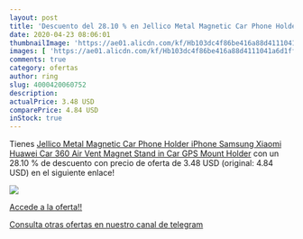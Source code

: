 ```yaml
---
layout: post
title: 'Descuento del 28.10 % en Jellico Metal Magnetic Car Phone Holder '
date: 2020-04-23 08:06:01
thumbnailImage: 'https://ae01.alicdn.com/kf/Hb103dc4f86be416a88d4111041a6d1ff2/Jellico-Metal-Magnetic-Car-Phone-Holder-iPhone-Samsung-Xiaomi-Huawei-Car-360-Air-Vent-Magnet-Stand.jpg_350x350._SL200_.jpg'
images: [ 'https://ae01.alicdn.com/kf/Hb103dc4f86be416a88d4111041a6d1ff2/Jellico-Metal-Magnetic-Car-Phone-Holder-iPhone-Samsung-Xiaomi-Huawei-Car-360-Air-Vent-Magnet-Stand.jpg_350x350._SL200_.jpg' ]
comments: true
category: ofertas
author: ring
slug: 4000420060752
description:
actualPrice: 3.48 USD
comparePrice: 4.84 USD
inStock: true
---
```


Tienes [Jellico Metal Magnetic Car Phone Holder iPhone Samsung Xiaomi Huawei Car 360 Air Vent Magnet Stand in Car GPS Mount Holder](https://www.amazon.com/dp/4000420060752/?tag=redken08-20) con un 28.10 % de descuento con precio de oferta de 3.48 USD (original: 4.84 USD) en el siguiente enlace!

[![](https://ae01.alicdn.com/kf/Hb103dc4f86be416a88d4111041a6d1ff2/Jellico-Metal-Magnetic-Car-Phone-Holder-iPhone-Samsung-Xiaomi-Huawei-Car-360-Air-Vent-Magnet-Stand.jpg_350x350._SL200_.jpg)](https://www.amazon.com/dp/4000420060752/?tag=redken08-20)

[Accede a la oferta!!](https://www.amazon.com/dp/4000420060752/?tag=redken08-20)

[Consulta otras ofertas en nuestro canal de telegram](https://t.me/s/ofertas25)
